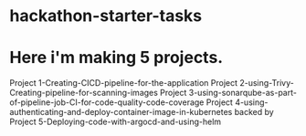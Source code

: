 # hackathon-starter-tasks
Here i'm making 5 projects.
===============================================================
Project 1-Creating-CICD-pipeline-for-the-application
Project 2-using-Trivy-Creating-pipeline-for-scanning-images
Project 3-using-sonarqube-as-part-of-pipeline-job-CI-for-code-quality-code-coverage
Project 4-using-authenticating-and-deploy-container-image-in-kubernetes backed by
Project 5-Deploying-code-with-argocd-and-using-helm
